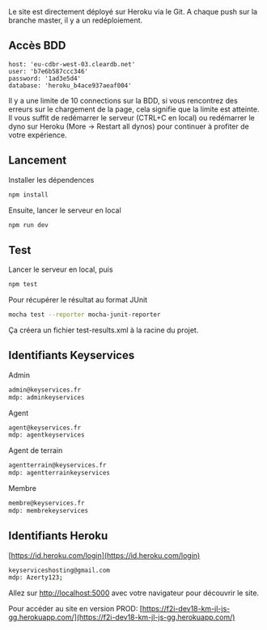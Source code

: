 Le site est directement déployé sur Heroku via le Git.
A chaque push sur la branche master, il y a un redéploiement.

## Accès BDD
```logins
host: 'eu-cdbr-west-03.cleardb.net'
user: 'b7e6b587ccc346'
password: '1ad3e5d4'
database: 'heroku_b4ace937aeaf004'
```

Il y a une limite de 10 connections sur la BDD, si vous rencontrez des erreurs sur le chargement de la page, cela signifie que la limite est atteinte.
Il vous suffit de redémarrer le serveur (CTRL+C en local) ou redémarrer le dyno sur Heroku (More -> Restart all dynos) pour continuer à profiter de votre expérience.

## Lancement
Installer les dépendences

```bash
npm install
```

Ensuite, lancer le serveur en local

```bash
npm run dev
```

## Test
Lancer le serveur en local, puis
```bash
npm test
```
Pour récupérer le résultat au format JUnit
```bash
mocha test --reporter mocha-junit-reporter
```
Ça créera un fichier test-results.xml à la racine du projet.

## Identifiants Keyservices
Admin 
```bash
admin@keyservices.fr
mdp: adminkeyservices
```
Agent
```bash
agent@keyservices.fr
mdp: agentkeyservices
```
Agent de terrain
```bash
agentterrain@keyservices.fr
mdp: agentterrainkeyservices
```
Membre
```bash
membre@keyservices.fr
mdp: membrekeyservices
```

## Identifiants Heroku
[https://id.heroku.com/login](https://id.heroku.com/login)
```bash
keyserviceshosting@gmail.com
mdp: Azerty123;
```

Allez sur [http://localhost:5000](http://localhost:5000) avec votre navigateur pour découvrir le site.

Pour accéder au site en version PROD: [https://f2i-dev18-km-jl-js-gg.herokuapp.com/](https://f2i-dev18-km-jl-js-gg.herokuapp.com/)
